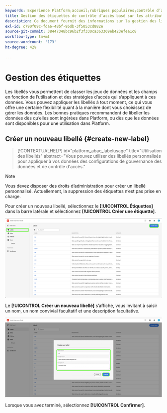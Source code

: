 ```yaml
---
keywords: Experience Platform;accueil;rubriques populaires;contrôle d’accès;contrôle d’accès basé sur les attributs;ABAC
title: Gestion des étiquettes de contrôle d’accès basé sur les attributs
description: Ce document fournit des informations sur la gestion des libellés par le biais de l’interface Autorisations dans Adobe Experience Cloud.
exl-id: c790f09c-fda6-48bf-95db-3f5053cd882e
source-git-commit: 38447348bc96b2f3f330ca363369eb423efea1c8
workflow-type: tm+mt
source-wordcount: '173'
ht-degree: 42%

---
```


# Gestion des étiquettes

Les libellés vous permettent de classer les jeux de données et les champs en fonction de l’utilisation et des stratégies d’accès qui s’appliquent à ces données. Vous pouvez appliquer les libellés à tout moment, ce qui vous offre une certaine flexibilité quant à la manière dont vous choisissez de gérer les données. Les bonnes pratiques recommandent de libeller les données dès qu’elles sont ingérées dans Platform, ou dès que les données sont disponibles pour une utilisation dans Platform.

## Créer un nouveau libellé {#create-new-label}

>[!CONTEXTUALHELP]
>id="platform_abac_labelusage"
>title="Utilisation des libellés"
>abstract="Vous pouvez utiliser des libellés personnalisés pour appliquer à vos données des configurations de gouvernance des données et de contrôle d&#39;accès."

>[!NOTE]
>
>Vous devez disposer des droits d’administration pour créer un libellé personnalisé. Actuellement, la suppression des étiquettes n’est pas prise en charge.

Pour créer un nouveau libellé, sélectionnez le **[!UICONTROL Étiquettes]** dans la barre latérale et sélectionnez **[!UICONTROL Créer une étiquette]**.

![flac-new-label](../../images/flac-ui/create-label.png)

Le **[!UICONTROL Créer un nouveau libellé]** s’affiche, vous invitant à saisir un nom, un nom convivial facultatif et une description facultative.

![new-label-info](../../images/flac-ui/new-label-info.png)

Lorsque vous avez terminé, sélectionnez **[!UICONTROL Confirmer]**.
